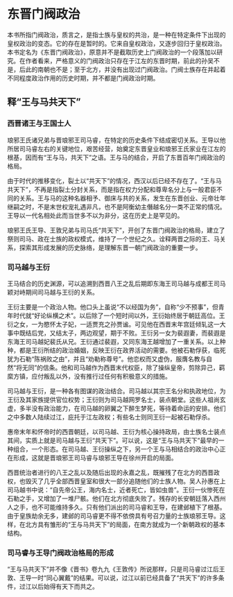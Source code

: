 # 东晋门阀政治

本书所指门阀政治，质言之，是指士族与皇权的共治，是一种在特定条件下出现的皇权政治的变态。它的存在是暂时的。它来自皇权政治，又逐步回归于皇权政治。本书定名为《东晋门阀政治》，原意并不是截取历史上门阀政治的一个段落加以研究。在作者看来，严格意义的门阀政治只存在于江左的东晋时期，前此的孙吴不是，后此的南朝也不是；至于北方，并没有出现过门阀政治。门阀士族存在并起着不同程度政治作用的历史时期，并不都是门阀政治时期。

## 释“王与马共天下”

### 西晋诸王与王国士人

琅邪王氏诸兄弟与晋琅邪王司马睿，在特定的历史条件下结成密切关系。王导以他所居司马睿左右的关键地位，艰苦经营，始奠定东晋皇业和琅邪王氏家业在江左的根基，因而有“王与马，共天下”之语。王与马的结合，开启了东晋百年门阀政治的格局。

由于时代的推移变化，裂土以“共天下”的情况，西汉以后已经不存在了。“王与马共天下”，不再是指裂土分封关系，而是指在权力分配和尊卑名分上与一般君臣不同的关系。王与马的这种名器相予、御床与共的关系，发生在东晋创业、元帝壮年继嗣之时，不是末世权宠礼遇非凡，也不是阿衡幼主僭越名分一类不正常的情况。王导以一代名相处此而当世多不以为非分，这在历史上是罕见的。

琅邪王氏王导、王敦兄弟与司马氏“共天下”，开创了东晋门阀政治的格局，建立了祭则司马、政在士族的政权模式，维持了一个世纪之久。诠释两晋之际的王、马关系，探索其形成发展的历史脉络，是理解东晋一朝门阀政治的重要一步。

### 司马越与王衍

王马结合的历史渊源，可以追溯到西晋八王之乱后期即东海王司马越与成都王司马颖对峙期间司马越与王衍的关系。

王衍主要是一个政治人物。他口头上虽说“不以经国为务”，自称“少不预事”，但青年时代就“好论纵横之术”。以后除了一个短时间以外，王衍始终居于朝廷高位。王衍之女，一为愍怀太子妃，一适贾充之孙贾谧。可见他在西晋末年宫廷倾轧这一大事中既结后党，又结太子，两边观望，期于不败。王衍另一女为裴遐妻，而裴遐是东海王司马越妃裴氏从兄。王衍通过裴遐，又同东海王越增加了一重关系。以上种种，都是王衍所结的政治婚姻，反映王衍在政界活动的需要。他被石勒俘获，临死犹为石勒“陈祸败之由”，并且“劝勒称尊号”。他恋权而又虚伪，服膺名教与自然“将无同”的信条。他和司马越作为西晋末代权臣，除了操纵皇帝，剪除异己，羁縻方镇，应付叛乱以外，没有推行过任何有积极意义的措施。

司马越与王衍，是一种各有图谋的政治结合。司马越以其宗王名分和执政地位，为王衍及其家族提供官位权势；王衍则为司马越网罗名士，装点朝堂。这些人祖尚玄虚，多半没有政治能力，在司马越的卵翼之下醉生梦死，等待着命运的安排。他们之中多数人陆续过江，庇托于江左政权；有些名士则同王衍一起被石勒俘杀。

惠帝末年和怀帝时的西晋朝廷，以司马越、王衍为核心操持政局，由士族名士装点其间，实质上就是司马越与王衍“共天下”。可以说，这是“王与马共天下”最早的一种组合，一个形态。在司马越、王衍操纵之下，另一个王与马相结合的政治中心正在形成，这就是晋琅邪王司马睿与琅邪王导在徐州开启的局面。

西晋统治者进行的八王之乱以及随后出现的永嘉之乱，既摧残了在北方的西晋政权，也毁灭了几乎全部西晋皇室和很大一部分追随他们的士族人物。吴人孙惠在上司马越书中说：“自先帝公王，海内名士，近者死亡，皆如虫兽”。王衍一伙惨死在石勒之手，又增加了一堆尸骸。他们在北方彻底失败了。残存的长安朝廷落入西州人之手，也不可能维持多久。只有他们派出的司马睿和王导，在建邺植下了根基。由于皇族劫余无多，建邺的司马睿更不得不依傍具有号召力量的士族琅邪王导。这样，在北方具有雏形的“王与马共天下”的局面，在南方就成为一个新朝政权的基本结构。

### 司马睿与王导门阀政治格局的形成

“王与马共天下”并不像《晋书》卷九九《王敦传》所说那样，只是司马睿过江后王敦、王导一时“同心翼戴”的结果。可以说，过江以前已经具备了“共天下”的许多条件，过江以后始得有天下而共之。

